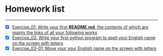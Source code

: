 # Homework list
***
- [x] [Exercise_01: Write your first **README.md**, the contents of which are mainly the links of all your following works](https://github.com/gmd3250679/compuational_physics_N2014301020111/edit/master/README.md)
- [x] [Exercise_02: Write your first python program to spell your English name on the screen with letters](https://github.com/gmd3250679/compuational_physics_N2014301020111/blob/master/The%20Second%20Exercise:%20Print%20your%20name%20on%20the%20screen)
- [x] [Exercise_03-01: Move your your English name on the screen with letters](compuational_physics_N2014301020111/Exercise_03(1).py)
